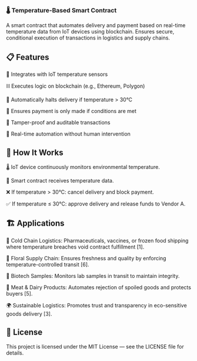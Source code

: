 ### 🌡️ Temperature-Based Smart Contract

A smart contract that automates delivery and payment based on real-time temperature data from IoT devices using blockchain. Ensures secure, conditional execution of transactions in logistics and supply chains.

## 📋 Features

📶 Integrates with IoT temperature sensors

⛓️ Executes logic on blockchain (e.g., Ethereum, Polygon)

🤖 Automatically halts delivery if temperature > 30°C

💸 Ensures payment is only made if conditions are met

🔐 Tamper-proof and auditable transactions

🔄 Real-time automation without human intervention

## 🔧 How It Works

🌡️ IoT device continuously monitors environmental temperature.

🧠 Smart contract receives temperature data.

❌ If temperature > 30°C: cancel delivery and block payment.

✅ If temperature ≤ 30°C: approve delivery and release funds to Vendor A.

## 🏗️ Applications

🚛 Cold Chain Logistics: Pharmaceuticals, vaccines, or frozen food shipping where temperature breaches void contract fulfillment [1].

🌷 Floral Supply Chain: Ensures freshness and quality by enforcing temperature-controlled transit [6].

🧬 Biotech Samples: Monitors lab samples in transit to maintain integrity.

🥩 Meat & Dairy Products: Automates rejection of spoiled goods and protects buyers [5].

🌍 Sustainable Logistics: Promotes trust and transparency in eco-sensitive goods delivery [3].

## 📜 License
This project is licensed under the MIT License — see the LICENSE file for details.


